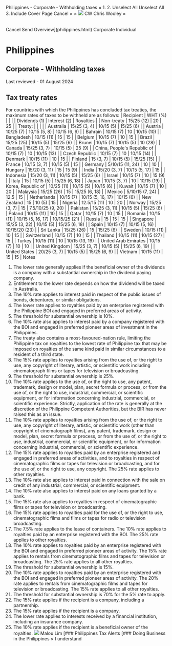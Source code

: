 Philippines - Corporate - Withholding taxes
×
1.
2.
Unselect All
Unselect All
3.
Include Cover Page
Cancel
×
×
![](-/media/world-wide-tax-summaries/attachments/global---chris-wooley.ashx%3Frev=ac5e5f3223b34096b1afc2a6009c7320&revision=ac5e5f32-23b3-4096-b1af-c2a6009c7320&hash=859B7ADC84DC2CBEC9760E9E6EE7DE6D0A8BFCDF)
CW
Chris Wooley
×
######
Cancel
Send
Overview](philippines.html)
Corporate
Individual
# Philippines
## Corporate - Withholding taxes
Last reviewed - 01 August 2024
## Tax treaty rates
For countries with which the Philippines has concluded tax treaties, the maximum rates of taxes to be withheld are as follows:
| Recipient | WHT (%) | | |
| Dividends (1) | Interest (2) | Royalties |
| Non-treaty | 15/25 (12) | 20 | 25 |
| Treaty: |  |  |  |
| Australia | 15/25 (3, 4) | 10/15 (5) | 15/25 (6) |
| Austria | 10/25 (7) | 10/15 (5, 8) | 10/15 (6, 9) |
| Bahrain | 10/15 (7) | 10 | 10/15 (10) |
| Bangladesh | 10/15 (11) | 15 | 15 |
| Belgium | 10/15 (7) | 10 | 15 |
| Brazil | 15/25 (25) | 10/15 (5) | 15/25 (6) |
| Brunei | 10/15 (7) | 10/15 (5) | 10 (28) |
| Canada | 15/25 (3, 7) | 10/15 (5) | 25 (9) |
| China, People's Republic of | 10/15 (7) | 10 | 10/15 (13) |
| Czech Republic | 10/15 (7) | 10 | 10/15 (14) |
| Denmark | 10/15 (11) | 10 | 15 |
| Finland | 15 (3, 7) | 10/15 (5) | 15/25 (15) |
| France | 10/15 (3, 7) | 10/15 (5) | 15 |
| Germany | 5/10/15 (11, 24) | 10 | 10 |
| Hungary | 15/20 (3, 11) | 15 | 15 (9) |
| India | 15/20 (3, 7) | 10/15 (5, 17) | 15 |
| Indonesia | 15/20 (3, 11) | 10/15 (5) | 15/25 (6) |
| Israel | 10/15 (7) | 10 | 15 (9) |
| Italy | 15 | 10/15 (5) | 15/25 (6, 18) |
| Japan | 10/15 (3, 7) | 10 | 10/15 (19) |
| Korea, Republic of | 10/25 (11) | 10/15 (5) | 10/15 (6) |
| Kuwait | 10/15 (7) | 10 | 20 |
| Malaysia | 15/25 (26) | 15 | 15/25 (6, 18) |
| Mexico | 5/10/15 (7, 24) | 12.5 | 15 |
| Netherlands | 10/15 (7) | 10/15 (5, 16, 17) | 10/15 (6) |
| New Zealand | 15 | 10 (5) | 15 |
| Nigeria | 12.5/15 (11) | 10 | 20 |
| Norway | 15/25 (3, 7) | 15 | 7.5/10/25 (9, 20) |
| Pakistan | 15/25 (3, 11) | 10/15 (5) | 15/25 (6) |
| Poland | 10/15 (11) | 10 | 15 |
| Qatar | 10/15 (7) | 10 | 15 |
| Romania | 10/15 (11) | 10/15 (5, 16, 17) | 10/15/25 (21) |
| Russia | 15 | 15 | 15 |
| Singapore | 15/25 (3, 22) | 10/15 (5) | 15/25 (6, 18) |
| Spain | 10/15 (7) | 10/15 (5, 16) | 10/15/20 (23) |
| Sri Lanka | 15/25 (26) | 15 | 15/25 (6) |
| Sweden | 10/15 (11) | 10 | 15 |
| Switzerland | 10/15 (7) | 10 | 15 |
| Thailand | 10/15 (11) | 10/15 (27) | 15 |
| Turkey | 10/15 (11) | 10 | 10/15 (13, 19) |
| United Arab Emirates | 10/15 (7) | 10 | 10 |
| United Kingdom | 15/25 (3, 7) | 10/15 (5) | 15/25 (6, 19) |
| United States | 20/25 (3, 7) | 10/15 (5) | 15/25 (6, 9) |
| Vietnam | 10/15 (11) | 15 | 15 |
Notes
1. The lower rate generally applies if the beneficial owner of the dividends is a company with a substantial ownership in the dividend paying company.
4. Entitlement to the lower rate depends on how the dividend will be taxed in Australia.
5. The 10% rate applies to interest paid in respect of the public issues of bonds, debentures, or similar obligations.
6. The lower rate applies to royalties paid by an enterprise registered with the Philippine BOI and engaged in preferred areas of activity.
7. The threshold for substantial ownership is 10%.
8. The 10% rate also applies to interest paid by a company registered with the BOI and engaged in preferred pioneer areas of investment in the Philippines.
9. The treaty also contains a most-favoured-nation rule, limiting the Philippine tax on royalties to the lowest rate of Philippine tax that may be imposed on royalties of the same kind paid in similar circumstances to a resident of a third state.
10. The 15% rate applies to royalties arising from the use of, or the right to use, any copyright of literary, artistic, or scientific work including cinematograph films or tapes for television or broadcasting.
11. The threshold for substantial ownership is 25%.
13. The 10% rate applies to the use of, or the right to use, any patent, trademark, design or model, plan, secret formula or process, or from the use of, or the right to use, industrial, commercial, or scientific equipment, or for information concerning industrial, commercial, or scientific experience. Strictly, application of the rate is generally at the discretion of the Philippine Competent Authorities, but the BIR has never raised this as an issue.
14. The 10% rate applies to royalties arising from the use of, or the right to use, any copyright of literary, artistic, or scientific work (other than copyright of cinematograph films), any patent, trademark, design or model, plan, secret formula or process, or from the use of, or the right to use, industrial, commercial, or scientific equipment, or for information concerning industrial, commercial, or scientific experience.
15. The 15% rate applies to royalties paid by an enterprise registered and engaged in preferred areas of activities, and to royalties in respect of cinematographic films or tapes for television or broadcasting, and for the use of, or the right to use, any copyright. The 25% rate applies to other royalties.
16. The 10% rate also applies to interest paid in connection with the sale on credit of any industrial, commercial, or scientific equipment.
17. The 10% rate also applies to interest paid on any loans granted by a bank.
18. The 15% rate also applies to royalties in respect of cinematographic films or tapes for television or broadcasting.
19. The 15% rate applies to royalties paid for the use of, or the right to use, cinematographic films and films or tapes for radio or television broadcasting.
20. The 7.5% rate applies to the lease of containers. The 10% rate applies to royalties paid by an enterprise registered with the BOI. The 25% rate applies to other royalties.
21. The 10% rate applies to royalties paid by an enterprise registered with the BOI and engaged in preferred pioneer areas of activity. The 15% rate applies to rentals from cinematographic films and tapes for television or broadcasting. The 25% rate applies to all other royalties.
22. The threshold for substantial ownership is 15%.
23. The 10% rate applies to royalties paid by an enterprise registered with the BOI and engaged in preferred pioneer areas of activity. The 20% rate applies to rentals from cinematographic films and tapes for television or broadcasting. The 15% rate applies to all other royalties.
24. The threshold for substantial ownership is 70% for the 5% rate to apply.
25. The 15% rate applies if the recipient is a company, including a partnership.
26. The 15% rate applies if the recipient is a company.
27. The lower rate applies to interests received by a financial institution, including an insurance company.
28. The 10% rate applies if the recipient is a beneficial owner of the royalties.
![](-/media/world-wide-tax-summaries/attachments/philippines---malou-p.ashx%3Frev=9e8c20d7eb3c4b5ea5a4321fc423ea91&revision=9e8c20d7-eb3c-4b5e-a5a4-321fc423ea91&hash=F3FC996E02A6779F0A6BBD327A03308E80402892)
Malou Lim
[### Philippines Tax Alerts
[### Doing Business in the Philippines
×
I understand